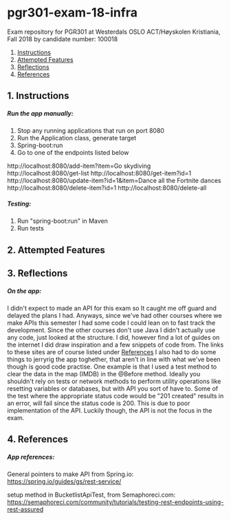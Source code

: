 # pgr301-exam-18-infra

Exam repository for PGR301 at Westerdals OSLO ACT/Høyskolen Kristiania, Fall 2018 by candidate number: 100018

1. [  Instructions ](#Instructions)
2. [ Attempted Features ](#AttemptedFeatures)
3. [ Reflections ](#Reflections)
4. [ References ](#References)


<a name="Instructions"></a>
## 1. Instructions

##### Run the app manually:
1. Stop any running applications that run on port 8080
2. Run the Application class, generate target
3. Spring-boot:run
4. Go to one of the endpoints listed below

http://localhost:8080/add-item?item=Go skydiving
http://localhost:8080/get-list
http://localhost:8080/get-item?id=1
http://localhost:8080/update-item?id=1&item=Dance all the Fortnite dances
http://localhost:8080/delete-item?id=1
http://localhost:8080/delete-all

##### Testing:
1. Run "spring-boot:run" in Maven
2. Run tests


<a name="AttemptedFeatures"></a>
## 2. Attempted Features



<a name="Reflections"></a>
## 3. Reflections

##### On the app:
I didn't expect to made an API for this exam so It caught me off guard and delayed the plans I had. 
Anyways, since we've had other courses where we make APIs this semester I had some code I could lean on to fast track the development. 
Since the other courses don't use Java I didn't actually use any code, just looked at the structure. 
I did, however find a lot of guides on the internet I did draw inspiration and a few snippets of code from. 
The links to these sites are of course listed under [References](#References)
I also had to do some things to jerryrig the app toghether, that aren't in line with what we've been though is good code practise. 
One example is that I used a test method to clear the data in the map (IMDB) in the @Before method. 
Ideally you shouldn't rely on tests or network methods to perform utility operations like resetting variables or databases, but with API you sort of have to.
Some of the test where the appropriate status code would be "201 created" results in an error, will fail since the status code is 200. 
This is due to poor implementation of the API. Luckily though, the API is not the focus in the exam.

<a name="References"></a>
## 4. References


##### App references:

General pointers to make API from Spring.io:
https://spring.io/guides/gs/rest-service/

setup method in BucketlistApiTest, from Semaphoreci.com:
https://semaphoreci.com/community/tutorials/testing-rest-endpoints-using-rest-assured
